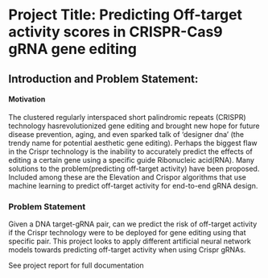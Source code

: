 # Project Title: Predicting Off-target activity scores in CRISPR-Cas9 gRNA gene editing

## Introduction and Problem Statement: 
#### Motivation 

The clustered regularly interspaced short palindromic repeats (CRISPR) technology hasrevolutionized gene editing and brought new hope for future disease prevention, aging, and even sparked talk of ‘designer dna’ (the trendy name for potential  aesthetic gene editing). Perhaps the biggest flaw in the Crispr technology is the inability to accurately predict  the effects of editing a certain gene using a specific guide Ribonucleic acid(RNA). Many solutions to the problem(predicting off-target activity) have been proposed.  Included among these are the Elevation and Crispor algorithms that use machine  learning to predict off-target activity for end-to-end gRNA design. 

### Problem Statement 
Given a DNA target-gRNA pair, can we predict the risk of off-target activity if the  Crispr technology were to be deployed for gene editing using that specific pair. This  project looks to apply different artificial neural network models towards predicting  off-target activity when using Crispr gRNAs.

See project report for full documentation
